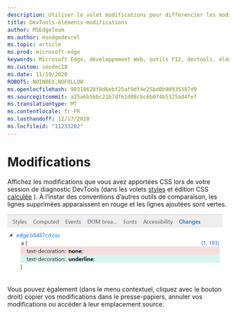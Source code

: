 ```yaml
---
description: Utiliser le volet modifications pour différencier les modifications CSS apportées lors du débogage de votre page
title: DevTools-éléments-modifications
author: MSEdgeTeam
ms.author: msedgedevrel
ms.topic: article
ms.prod: microsoft-edge
keywords: Microsoft Edge, développement Web, outils F12, devtools, éléments, modifications CSS et différences CSS
ms.custom: seodec18
ms.date: 11/19/2020
ROBOTS: NOINDEX,NOFOLLOW
ms.openlocfilehash: 90318628f8d6ebf25af9df4e25bd0b90935387d9
ms.sourcegitcommit: a35a6b5bbc21b7df61d08cbc6b074b5325ad4fef
ms.translationtype: MT
ms.contentlocale: fr-FR
ms.lasthandoff: 12/17/2020
ms.locfileid: "11233202"
---
```

# Modifications
Affichez les modifications que vous avez apportées CSS lors de votre session de diagnostic DevTools (dans les volets [styles](./styles.md) et édition CSS [calculée](./computed.md) ). À l’instar des conventions d’autres outils de comparaison, les lignes supprimées apparaissent en rouge et les lignes ajoutées sont vertes.

![Volet modifications](../media/elements_changes.png)

Vous pouvez également (dans le menu contextuel, cliquez avec le bouton droit) copier vos modifications dans le presse-papiers, annuler vos modifications ou accéder à leur emplacement source.
